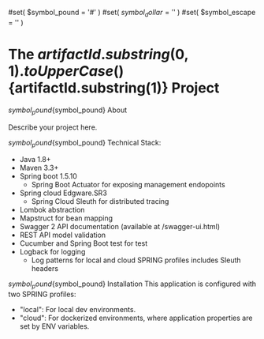 #set( $symbol_pound = '#' )
#set( $symbol_dollar = '$' )
#set( $symbol_escape = '\' )
# The ${artifactId.substring(0,1).toUpperCase()}${artifactId.substring(1)} Project

${symbol_pound}${symbol_pound} About

Describe your project here.

${symbol_pound}${symbol_pound} Technical Stack:

- Java 1.8+
- Maven 3.3+
- Spring boot 1.5.10
    - Spring Boot Actuator for exposing management endopoints
- Spring cloud Edgware.SR3
    - Spring Cloud Sleuth for distributed tracing
- Lombok abstraction
- Mapstruct for bean mapping
- Swagger 2 API documentation (available at /swagger-ui.html)
- REST API model validation 
- Cucumber and Spring Boot test for test
- Logback for logging
    - Log patterns for local and cloud SPRING profiles includes Sleuth headers

${symbol_pound}${symbol_pound} Installation
This application is configured with two SPRING profiles:
- "local": For local dev environments.
- "cloud": For dockerized environments, where application properties are set by ENV variables.